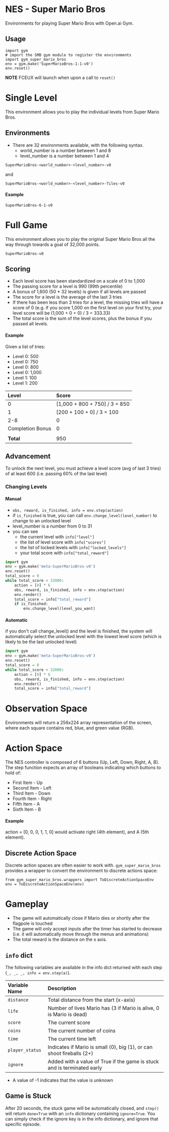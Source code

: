 # NES - Super Mario Bros

Environments for playing Super Mario Bros with Open.ai Gym.

## Usage

```
import gym
# import the SMB gym module to register the environments
import gym_super_mario_bros
env = gym.make('SuperMarioBros-1-1-v0')
env.reset()
```

**NOTE** FCEUX will launch when upon a call to `reset()`

# Single Level

This environment allows you to play the individual levels from Super Mario
Bros.

## Environments

-   There are 32 environments available, with the following syntax.
    -   world_number is a number between 1 and 8
    -   level_number is a number between 1 and 4

```
SuperMarioBros-<world_number>-<level_number>-v0
```

and

```
SuperMarioBros-<world_number>-<level_number>-Tiles-v0
```

#### Example

```
SuperMarioBros-6-1-v0
```

# Full Game

This environment allows you to play the original Super Mario Bros all the way
through towards a goal of 32,000 points.

```
SuperMarioBros-v0
```

## Scoring

-   Each level score has been standardized on a scale of 0 to 1,000
-   The passing score for a level is 990 (99th percentile)
-   A bonus of 1,600 (50 * 32 levels) is given if all levels are passed
-   The score for a level is the average of the last 3 tries
-   If there has been less than 3 tries for a level, the missing tries will
    have a score of 0 (e.g. if you score 1,000 on the first level on your
    first try, your level score will be (1,000 + 0 + 0) / 3 = 333.33)
-   The total score is the sum of the level scores, plus the bonus if you passed all levels.

#### Example

Given a list of tries:

-   Level 0: 500
-   Level 0: 750
-   Level 0: 800
-   Level 0: 1,000
-   Level 1: 100
-   Level 1: 200

| Level            | Score                          |
|:-----------------|:-------------------------------|
| 0                | [1,000 + 800 + 750] / 3 = 850  |
| 1                | [200 + 100 + 0] / 3 = 100      |
| 2-8              | 0                              |
| Completion Bonus | 0                              |
|                  |                                |
| **Total**        | 950                            |


## Advancement

To unlock the next level, you must achieve a level score (avg of last 3
tries) of at least 600 (i.e. passing 60% of the last level)

### Changing Levels

#### Manual

-   `obs, reward, is_finished, info = env.step(action)`
-   if `is_finished` is true, you can call
    `env.change_level(level_number)` to change to an unlocked level
-   level_number is a number from 0 to 31
-   you can see
    -   the current level with `info["level"]`
    -   the list of level score with `info["scores"]`
    -   the list of locked levels with `info["locked_levels"]`
    -   your total score with `info["total_reward"]`

```python
import gym
env = gym.make('meta-SuperMarioBros-v0')
env.reset()
total_score = 0
while total_score < 32000:
    action = [0] * 6
    obs, reward, is_finished, info = env.step(action)
    env.render()
    total_score = info["total_reward"]
    if is_finished:
        env.change_level(level_you_want)
```

#### Automatic

if you don't call change_level() and the level is finished, the system will
automatically select the unlocked level with the lowest level score (which is
likely to be the last unlocked level)

```python
import gym
env = gym.make('meta-SuperMarioBros-v0')
env.reset()
total_score = 0
while total_score < 32000:
    action = [0] * 6
    obs, reward, is_finished, info = env.step(action)
    env.render()
    total_score = info["total_reward"]
```


# Observation Space

Environments will return a 256x224 array representation of the screen, where
each square contains red, blue, and green value (RGB).

# Action Space

The NES controller is composed of 6 buttons (Up, Left, Down, Right, A, B).
The step function expects an array of booleans indicating which buttons to
hold of:

-   First Item -  Up
-   Second Item - Left
-   Third Item -  Down
-   Fourth Item - Right
-   Fifth Item -  A
-   Sixth Item -  B

#### Example

action = [0, 0, 0, 1, 1, 0] would activate right (4th element), and A (5th
element).

## Discrete Action Space

Discrete action spaces are often easier to work with. `gym_super_mario_bros`
provides a wrapper to convert the environment to discrete actions space:

```
from gym_super_mario_bros.wrappers import ToDiscreteActionSpaceEnv
env = ToDiscreteActionSpaceEnv(env)
```

# Gameplay

-   The game will automatically close if Mario dies or shortly after the
    flagpole is touched
-   The game will only accept inputs after the timer has started to decrease
    (i.e. it will automatically move through the menus and animations)
-   The total reward is the distance on the x axis.

## `info` dict

The following variables are available in the info dict returned with each step
(`_, _, _, info = env.step(a)`).

| Variable Name   | Description                                                             |
|:----------------|:------------------------------------------------------------------------|
| `distance`      | Total distance from the start (x-axis)                                  |
| `life`          | Number of lives Mario has (3 if Mario is alive, 0 is Mario is dead)     |
| `score`         | The current score                                                       |
| `coins`         | The current number of coins                                             |
| `time`          | The current time left                                                   |
| `player_status` | Indicates if Mario is small (0), big (1), or can shoot fireballs (2+)   |
| `ignore`        | Added with a value of True if the game is stuck and is terminated early |

-   A value of -1 indicates that the value is unknown


## Game is Stuck

After 20 seconds, the stuck game will be automatically closed, and `step()`
will return `done=True` with an `info` dictionary containing `ignore=True`.
You can simply check if the ignore key is in the info dictionary, and ignore
that specific episode.
